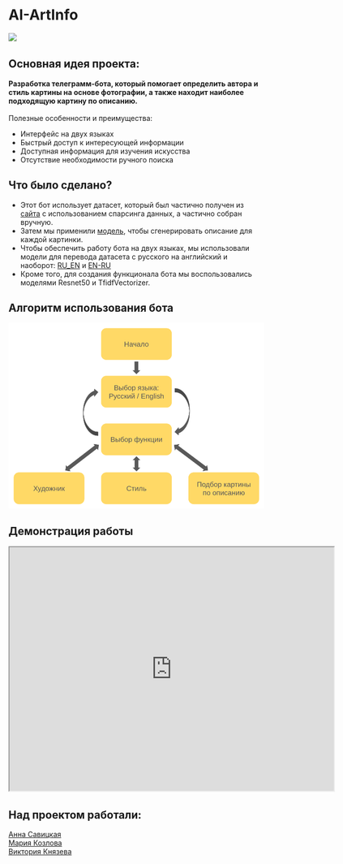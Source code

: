 # AI-ArtInfo

![](https://i.gifer.com/origin/78/78013ac9f22c3c8f5713d28fa31c6211.gif)

## Основная идея проекта:<br>
**Разработка телеграмм-бота, который помогает определить автора и стиль картины на основе фотографии, а также находит наиболее подходящую картину по описанию.** <br>
<br>
Полезные особенности и преимущества:<br>
- Интерфейс на двух языках<br>
- Быстрый доступ к интересующей информации<br>
- Доступная информация для изучения искусства<br>
- Отсутствие необходимости ручного поиска<br>

## Что было сделано?<br>
- Этот бот использует датасет, который был частично получен из [сайта](https://allpainters.ru/) с использованием спарсинга данных, а частично собран вручную.<br>
- Затем мы применили [модель](https://huggingface.co/Salesforce/blip-image-captioning-large), чтобы сгенерировать описание для каждой картинки.<br>
- Чтобы обеспечить работу бота на двух языках, мы использовали модели для перевода датасета с русского на английский и наоборот: [RU_EN](https://huggingface.co/Helsinki-NLP/opus-mt-ru-en) и [EN-RU](https://huggingface.co/Helsinki-NLP/opus-mt-ru-en)<br>
- Кроме того, для создания функционала бота мы воспользовались моделями Resnet50 и TfidfVectorizer.<br>

## Алгоритм использования бота<br>
![](img/shema.png)

## Демонстрация работы<br>
<iframe src="https://drive.google.com/file/d/1HrpdTcqWAAC-U3Kurz7LRXzwVFvy5ZeH/preview" width="640" height="480" allow="autoplay"></iframe>

## Над проектом работали:<br>
[Анна Савицкая](https://github.com/SaviAnn)<br>
[Мария Козлова](https://github.com/MARI-posa)<br>
[Виктория Князева](https://github.com/vvv-knyazeva)<br>


